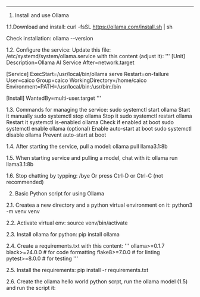 ------------------------------------------

1. Install and use Ollama

1.1.Download and install:
curl -fsSL https://ollama.com/install.sh | sh

Check installation:
ollama --version

1.2. Configure the service:
Update this file: /etc/systemd/system/ollama.service with this content (adjust it):
'''
[Unit]
Description=Ollama AI Service
After=network.target

[Service]
ExecStart=/usr/local/bin/ollama serve
Restart=on-failure
User=caico
Group=caico
WorkingDirectory=/home/caico
Environment=PATH=/usr/local/bin:/usr/bin:/bin

[Install]
WantedBy=multi-user.target
'''

1.3. Commands for managing the service:
sudo systemctl start ollama	Start it manually
sudo systemctl stop ollama	Stop it
sudo systemctl restart ollama	Restart it
systemctl is-enabled ollama	Check if enabled at boot
sudo systemctl enable ollama	(optional) Enable auto-start at boot
sudo systemctl disable ollama	Prevent auto-start at boot

1.4. After starting the service, pull a model:
ollama pull llama3.1:8b

1.5. When starting service and pulling a model, chat with it:
ollama run llama3.1:8b

1.6. Stop chatting by typping:
/bye
Or press Ctrl-D or Ctrl-C (not recommended)



2. Basic Python script for using Ollama

2.1. Createa a new directory and a python virtual environment on it:
python3 -m venv venv

2.2. Activate virtual env:
source venv/bin/activate

2.3. Install ollama for python:
pip install ollama

2.4. Create a requirements.txt with this content:
'''
ollama>=0.1.7
black>=24.0.0      # for code formatting
flake8>=7.0.0      # for linting
pytest>=8.0.0      # for testing
'''

2.5. Install the requirements:
pip install -r requirements.txt

2.6. Create the ollama hello world python scrpt, run the ollama model (1.5) and run the script it:

